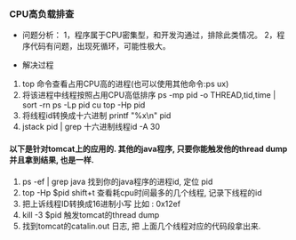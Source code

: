 ###  CPU高负载排查

* 问题分析：
 1，程序属于CPU密集型，和开发沟通过，排除此类情况。
 2，程序代码有问题，出现死循环，可能性极大。
 
* 解决过程
1. top 命令查看占用CPU高的进程(也可以使用其他命令:ps ux)
2. 将该进程中线程按照占用CPU高低排序  ps -mp pid -o THREAD,tid,time | sort -rn
ps  -Lp pid cu
top -Hp pid
3. 将线程id转换成十六进制 printf "%x\n" pid
4. jstack pid | grep 十六进制线程id -A 30


#### 以下是针对tomcat上的应用的. 其他的java程序, 只要你能触发他的thread dump并且拿到结果, 也是一样.
1. ps -ef | grep java
找到你的java程序的进程id, 定位 pid
2. top -Hp $pid
shift+t 
查看耗cpu时间最多的几个线程, 记录下线程的id
3. 把上诉线程ID转换成16进制小写 比如 : 0x12ef
4. kill -3 $pid 触发tomcat的thread dump
5. 找到tomcat的catalin.out 日志, 把 上面几个线程对应的代码段拿出来.